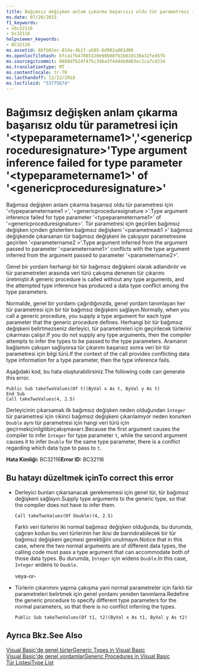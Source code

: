 ```yaml
---
title: Bağımsız değişken anlam çıkarma başarısız oldu tür parametresi için '&lt;typeparametername1&gt;','&lt;genericproceduresignature&gt;'
ms.date: 07/20/2015
f1_keywords:
- vbc32116
- bc32116
helpviewer_keywords:
- BC32116
ms.assetid: 6bfb02ec-814a-4b1f-a585-6d902a861d00
ms.openlocfilehash: bfca1fb47885320e90b08fb1b83d130a32fe45fb
ms.sourcegitcommit: 0888d7b24f475c346a3f444de8d83ec1ca7cd234
ms.translationtype: MT
ms.contentlocale: tr-TR
ms.lasthandoff: 12/22/2018
ms.locfileid: "53775674"
---
```

# <a name="type-argument-inference-failed-for-type-parameter-lttypeparametername1gt-of-ltgenericproceduresignaturegt"></a><span data-ttu-id="e5fc8-102">Bağımsız değişken anlam çıkarma başarısız oldu tür parametresi için '&lt;typeparametername1&gt;','&lt;genericproceduresignature&gt;'</span><span class="sxs-lookup"><span data-stu-id="e5fc8-102">Type argument inference failed for type parameter '&lt;typeparametername1&gt;' of '&lt;genericproceduresignature&gt;'</span></span>
<span data-ttu-id="e5fc8-103">Bağımsız değişken anlam çıkarma başarısız oldu tür parametresi için '\<typeparametername1 >', '\<genericproceduresignature >'.</span><span class="sxs-lookup"><span data-stu-id="e5fc8-103">Type argument inference failed for type parameter '\<typeparametername1>' of '\<genericproceduresignature>'.</span></span> <span data-ttu-id="e5fc8-104">Tür parametresi için geçirilen bağımsız değişken içinden gösterilen bağımsız değişkeni '\<parametreadı1 >' bağımsız değişkende çıkarsanan tür bağımsız değişkeni ile çakışıyor parametresine geçirilen '\<parametername2 >'.</span><span class="sxs-lookup"><span data-stu-id="e5fc8-104">Type argument inferred from the argument passed to parameter '\<parametername1>' conflicts with the type argument inferred from the argument passed to parameter '\<parametername2>'.</span></span>  
  
 <span data-ttu-id="e5fc8-105">Genel bir yordam herhangi bir tür bağımsız değişkeni olarak adlandırılır ve tür parametreleri arasında veri türü çakışma denenen tür çıkarımı üretmiştir.</span><span class="sxs-lookup"><span data-stu-id="e5fc8-105">A generic procedure is called without any type arguments, and the attempted type inference has produced a data type conflict among the type parameters.</span></span>  
  
 <span data-ttu-id="e5fc8-106">Normalde, genel bir yordamı çağırdığınızda, genel yordam tanımlayan her tür parametresi için bir tür bağımsız değişkeni sağlayın.</span><span class="sxs-lookup"><span data-stu-id="e5fc8-106">Normally, when you call a generic procedure, you supply a type argument for each type parameter that the generic procedure defines.</span></span> <span data-ttu-id="e5fc8-107">Herhangi bir tür bağımsız değişkeni belirtmezseniz derleyici, tür parametreleri için geçirilecek türlerini çıkarması çalışır.</span><span class="sxs-lookup"><span data-stu-id="e5fc8-107">If you do not supply any type arguments, then the compiler attempts to infer the types to be passed to the type parameters.</span></span> <span data-ttu-id="e5fc8-108">Aramanın bağlamını çakışan sağlıyorsa tür çıkarımı başarısız sonra veri bir tür parametresi için bilgi türü.</span><span class="sxs-lookup"><span data-stu-id="e5fc8-108">If the context of the call provides conflicting data type information for a type parameter, then the type inference fails.</span></span>  
  
 <span data-ttu-id="e5fc8-109">Aşağıdaki kod, bu hata oluşturabilirsiniz.</span><span class="sxs-lookup"><span data-stu-id="e5fc8-109">The following code can generate this error.</span></span>  
  
```  
Public Sub takeTwoValues(Of t)(ByVal x As t, ByVal y As t)  
End Sub  
Call takeTwoValues(4, 2.5)  
```  
  
 <span data-ttu-id="e5fc8-110">Derleyicinin çıkarsamak ilk bağımsız değişken neden olduğundan `Integer` tür parametresi için `t`ikinci bağımsız değişkeni çıkarılamıyor neden korurken `Double` aynı tür parametresi için hangi veri türü için geçirmekiçinilgilibirçakışmavar`t`.</span><span class="sxs-lookup"><span data-stu-id="e5fc8-110">Because the first argument causes the compiler to infer `Integer` for type parameter `t`, while the second argument causes it to infer `Double` for the same type parameter, there is a conflict regarding which data type to pass to `t`.</span></span>  
  
 <span data-ttu-id="e5fc8-111">**Hata Kimliği:** BC32116</span><span class="sxs-lookup"><span data-stu-id="e5fc8-111">**Error ID:** BC32116</span></span>  
  
## <a name="to-correct-this-error"></a><span data-ttu-id="e5fc8-112">Bu hatayı düzeltmek için</span><span class="sxs-lookup"><span data-stu-id="e5fc8-112">To correct this error</span></span>  
  
-   <span data-ttu-id="e5fc8-113">Derleyici bunları çıkarsanacak gerekmemesi için genel tür, tür bağımsız değişkeni sağlayın.</span><span class="sxs-lookup"><span data-stu-id="e5fc8-113">Supply type arguments to the generic type, so that the compiler does not have to infer them.</span></span>  
  
    ```  
    Call takeTwoValues(Of Double)(4, 2.5)  
    ```  
  
     <span data-ttu-id="e5fc8-114">Farklı veri türlerini iki normal bağımsız değişken olduğunda, bu durumda, çağıran kodun bu veri türlerinin her ikisi de barındırabilecek bir tür bağımsız değişkeni geçmesi gerektiğini unutmayın.</span><span class="sxs-lookup"><span data-stu-id="e5fc8-114">Notice that in this case, where the two normal arguments are of different data types, the calling code must pass a type argument that can accommodate both of those data types.</span></span> <span data-ttu-id="e5fc8-115">Bu durumda, `Integer` için widens `Double`.</span><span class="sxs-lookup"><span data-stu-id="e5fc8-115">In this case, `Integer` widens to `Double`.</span></span>  
  
     <span data-ttu-id="e5fc8-116">veya</span><span class="sxs-lookup"><span data-stu-id="e5fc8-116">-or-</span></span>  
  
-   <span data-ttu-id="e5fc8-117">Türlerin çıkarımını yapma çakışma yani normal parametreler için farklı tür parametreleri belirtmek için genel yordamı yeniden tanımlama.</span><span class="sxs-lookup"><span data-stu-id="e5fc8-117">Redefine the generic procedure to specify different type parameters for the normal parameters, so that there is no conflict inferring the types.</span></span>  
  
    ```  
    Public Sub takeTwoValues(Of t1, t2)(ByVal x As t1, ByVal y As t2)  
    ```  
  
## <a name="see-also"></a><span data-ttu-id="e5fc8-118">Ayrıca Bkz.</span><span class="sxs-lookup"><span data-stu-id="e5fc8-118">See Also</span></span>  
 [<span data-ttu-id="e5fc8-119">Visual Basic'de genel türler</span><span class="sxs-lookup"><span data-stu-id="e5fc8-119">Generic Types in Visual Basic</span></span>](../../visual-basic/programming-guide/language-features/data-types/generic-types.md)  
 [<span data-ttu-id="e5fc8-120">Visual Basic'de genel yordamlar</span><span class="sxs-lookup"><span data-stu-id="e5fc8-120">Generic Procedures in Visual Basic</span></span>](../../visual-basic/programming-guide/language-features/data-types/generic-procedures.md)  
 [<span data-ttu-id="e5fc8-121">Tür Listesi</span><span class="sxs-lookup"><span data-stu-id="e5fc8-121">Type List</span></span>](../../visual-basic/language-reference/statements/type-list.md)
